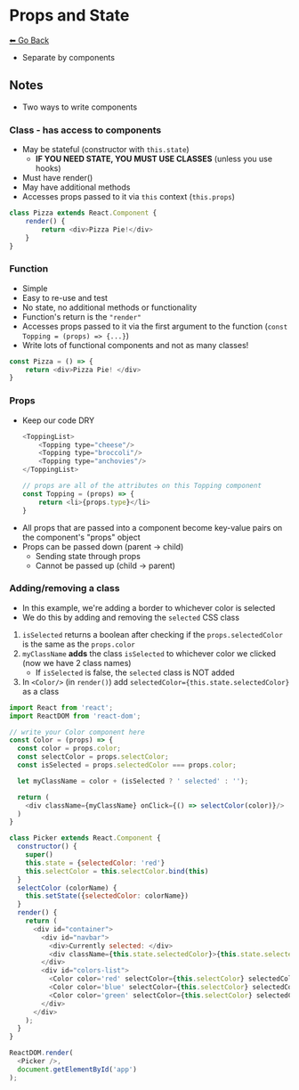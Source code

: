 # Props and State
[⬅ Go Back](/week3.md)

- Separate by components

## Notes
- Two ways to write components

### **Class** - has access to components
- May be stateful (constructor with `this.state`)
    - **IF YOU NEED STATE, YOU MUST USE CLASSES** (unless you use hooks)
- Must have render()
- May have additional methods
- Accesses props passed to it via `this` context (`this.props`)

```Javascript
class Pizza extends React.Component {
    render() {
        return <div>Pizza Pie!</div>
    }
}
```

### **Function**
- Simple
- Easy to re-use and test
- No state, no additional methods or functionality
- Function's return is the `"render"`
- Accesses props passed to it via the first argument to the function (`const Topping = (props) => {...}`)
- Write lots of functional components and not as many classes!
```Javascript
const Pizza = () => {
    return <div>Pizza Pie! </div>
}
```

### Props
- Keep our code DRY
    ```Javascript
    <ToppingList>
        <Topping type="cheese"/>
        <Topping type="broccoli"/>
        <Topping type="anchovies"/>
    </ToppingList>

    // props are all of the attributes on this Topping component
    const Topping = (props) => {
        return <li>{props.type}</li>
    }
    ```
- All props that are passed into a component become key-value pairs on the component's "props" object
- Props can be passed down (parent -> child)
    - Sending state through props
    - Cannot be passed up (child -> parent)

### Adding/removing a class
- In this example, we're adding a border to whichever color is selected
- We do this by adding and removing the `selected` CSS class

1. `isSelected` returns a boolean after checking if the `props.selectedColor` is the same as the `props.color`
2. `myClassName` **adds** the class `isSelected` to whichever color we clicked (now we have 2 class names)
    - If `isSelected` is false, the `selected` class is NOT added
3. In `<Color/>` (in `render()`) add `selectedColor={this.state.selectedColor}` as a class

```Javascript
import React from 'react';
import ReactDOM from 'react-dom';

// write your Color component here
const Color = (props) => {
  const color = props.color;
  const selectColor = props.selectColor;
  const isSelected = props.selectedColor === props.color;

  let myClassName = color + (isSelected ? ' selected' : '');

  return (
    <div className={myClassName} onClick={() => selectColor(color)}/>
  )
}

class Picker extends React.Component {
  constructor() {
    super()
    this.state = {selectedColor: 'red'}
    this.selectColor = this.selectColor.bind(this)
  }
  selectColor (colorName) {
    this.setState({selectedColor: colorName})
  }
  render() {
    return (
      <div id="container">
        <div id="navbar">
          <div>Currently selected: </div>
          <div className={this.state.selectedColor}>{this.state.selectedColor}</div>
        </div>
        <div id="colors-list">
          <Color color='red' selectColor={this.selectColor} selectedColor={this.state.selectedColor}/>
          <Color color='blue' selectColor={this.selectColor} selectedColor={this.state.selectedColor}/>
          <Color color='green' selectColor={this.selectColor} selectedColor={this.state.selectedColor}/>
        </div>
      </div>
    );
  }
}

ReactDOM.render(
  <Picker />,
  document.getElementById('app')
);
```